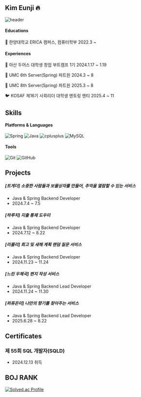 ## Kim Eunji 🔥
![header](https://capsule-render.vercel.app/api?type=waving&color=gradient&height=250&section=header&text=%20&fontSize=90)

#### Educations
🏫 한양대학교 ERICA 캠퍼스, 컴퓨터학부 2022.3 ~

#### Experiences
🎯 아산 두어스 대학생 창업 부트캠프 1기 2024.1.17 ~ 1.19
  
🐶 UMC 6th Server(Spring) 파트원 2024.3 ~ 8

🐶 UMC 8th Server(Spring) 파트원 2025.3 ~ 8

🐦 KOSAF 제16기 사회리더 대학생 멘토링 멘티 2025.4 ~ 11

## Skills
#### Platforms & Languages
<img alt="Spring" src ="https://img.shields.io/badge/Spring-6DB33F.svg?&style=flat-square&logo=Spring&logoColor=white"/> <img alt="Java" src ="https://img.shields.io/badge/Java-007396.svg?&style=flat-square&logo=Java&logoColor=white"/> <img alt="cplusplus" src ="https://img.shields.io/badge/C++-00599C.svg?&style=flat-square&logo=cplusplus&logoColor=white"/>
<img alt="MySQL" src ="https://img.shields.io/badge/MySQL-4479A1.svg?&style=flat-square&logo=MySQL&logoColor=white"/>

#### Tools
<img alt="Git" src ="https://img.shields.io/badge/Git-F05032.svg?&style=flat-square&logo=Git&logoColor=white"/> <img alt="GitHub" src ="https://img.shields.io/badge/GitHub-181717.svg?&style=flat-square&logo=GitHub&logoColor=white"/>

## Projects
##### [트게더] 소중한 사람들과 보물상자를 만들어, 추억을 열람할 수 있는 서비스
* Java & Spring Backend Developer
* 2024.7.4 ~ 7.5

##### [하루치] 지출 통제 도우미
* Java & Spring Backend Developer
* 2024.7.12 ~ 8.22

##### [리플리] 회고 및 새해 계획 랜덤 질문 서비스
* Java & Spring Backend Developer
* 2024.11.23 ~ 11.24

##### [느린 우체국] 편지 작성 서비스
* Java & Spring Backend Lead Developer
* 2024.11.24 ~ 11.30

##### [퍼퓨온미] 나만의 향기를 찾아주는 서비스
* Java & Spring Backend Lead Developer
* 2025.6.28 ~ 8.22

## Certificates
### 제 55회 SQL 개발자(SQLD)
* 2024.12.13 취득

## BOJ RANK
[![Solved.ac Profile](http://mazassumnida.wtf/api/v2/generate_badge?boj=hcg0127)](https://solved.ac/hcg0127/)
